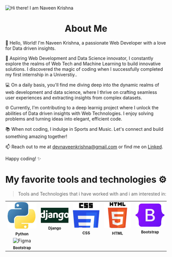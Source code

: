 ![Hi there! I am Naveen Krishna](https://github.com/devnaveenKrish/devnaveenKrish/blob/main/GITHUBCOVER.gif)

<center><p>
  <h1>About Me</h1>
</p></center>
👋 Hello, World! I'm Naveen Krishna, a passionate Web Developer with a love for Data driven insights.

🚀 Aspiring Web Development and Data Science innovator, I constantly explore the realms of Web Tech and Machine Learning to build innovative solutions. I discovered the magic of coding when I successfully completed my first internship in a Universtiy..

💻 On a daily basis, you'll find me diving deep into the dynamic realms of web development and data science, where I thrive on crafting seamless user experiences and extracting insights from complex datasets.

🌐 Currently, I'm contributing to a deep learnig project where I unlock the abilities of Data driven insights with Web Technologies. I enjoy solving problems and turning ideas into elegant, efficient code.

📚 When not coding, I indulge in Sports and Music. Let's connect and build something amazing together!

📫 Reach out to me at <a href=""> devnaveenkrishna@gmail.com </a> or find me on <a href="https://www.linkedin.com/in/naveen-krishna-667429281/">Linked</a>.

Happy coding! ✨

# My favorite tools and technologies ⚙️

> Tools and Technologies that i have worked with and i am interested in: 

<table align="center">
  <tr>
    <td align="center"><img src="https://github.com/devnaveenKrish/devnaveenKrish/blob/main/pythonicon.jpeg" width="100px" alt="Image 4"/><br /><sub><b>Python</b></sub></td>
    <td align="center"><img src="https://github.com/devnaveenKrish/devnaveenKrish/blob/main/djangoicon.png" width="100px" alt="Image 1"/><br /><sub><b>Django</b></sub></td>
    <td align="center"><img src="https://github.com/devnaveenKrish/devnaveenKrish/blob/main/cssicon.jpeg" width="100px" alt="Image 2"/><br /><sub><b>CSS</b></sub></td>
    <td align="center"><img src="https://github.com/devnaveenKrish/devnaveenKrish/blob/main/htmlicon.png" width="100px" alt="Image 3"/><br /><sub><b>HTML</b></sub></td>
    <td align="center"><img src="https://github.com/devnaveenKrish/devnaveenKrish/blob/main/bslogo.jpeg" width="100px" alt="Image 4"/><br /><sub><b>Bootstrap</b></sub></td>
  </tr>
  <tr>
    <td align="center"><img src="https://www.figma.com/static/images/favicons/favicon-32x32.png" alt="Figma" width="50"/><br /><sub><b>Bootstrap</b></sub></td>
  </tr>
   

</table>









